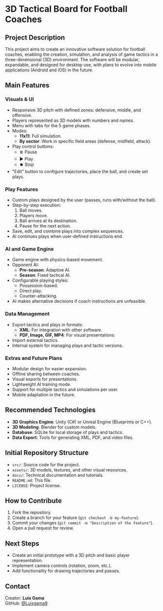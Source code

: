 # 3D Tactical Board for Football Coaches

## Project Description

This project aims to create an innovative software solution for football coaches, enabling the creation, simulation, and analysis of game tactics in a three-dimensional (3D) environment. The software will be modular, expandable, and designed for desktop use, with plans to evolve into mobile applications (Android and iOS) in the future.

## Main Features

### Visuals & UI
- Responsive 3D pitch with defined zones: defensive, middle, and offensive.
- Players represented as 3D models with numbers and names.
- Menu with tabs for the 5 game phases.
- Modes:
  - **11x11**: Full simulation.
  - **By sector**: Work in specific field areas (defense, midfield, attack).
- Play control buttons:
  - ⏸️ Pause
  - ▶️ Play
  - ⏹️ Stop
- "Edit" button to configure trajectories, place the ball, and create set plays.

### Play Features
- Custom plays designed by the user (passes, runs with/without the ball).
- Step-by-step execution:
  1. Ball moves.
  2. Players move.
  3. Ball arrives at its destination.
  4. Pause for the next action.
- Save, edit, and combine plays into complex sequences.
- AI continues plays when user-defined instructions end.

### AI and Game Engine
- Game engine with physics-based movement.
- Opponent AI:
  - **Pre-season**: Adaptive AI.
  - **Season**: Fixed tactical AI.
- Configurable playing styles:
  - Possession-based.
  - Direct play.
  - Counter-attacking.
- AI makes alternative decisions if coach instructions are unfeasible.

### Data Management
- Export tactics and plays in formats:
  - **XML**: For integration with other software.
  - **PDF, Image, GIF, MP4**: For visual presentations.
- Import external tactics.
- Internal system for managing plays and tactic versions.

### Extras and Future Plans
- Modular design for easier expansion.
- Offline sharing between coaches.
- Visual exports for presentations.
- Lightweight AI training mode.
- Support for multiple tactics and simulations per user.
- Mobile adaptation in the future.

## Recommended Technologies

- **3D Graphics Engine**: Unity (C#) or Unreal Engine (Blueprints or C++).
- **3D Modeling**: Blender for custom models.
- **Database**: SQLite for local storage of plays and tactics.
- **Data Export**: Tools for generating XML, PDF, and video files.

## Initial Repository Structure
- `src/`: Source code for the project.
- `assets/`: 3D models, textures, and other visual resources.
- `docs/`: Technical documentation and tutorials.
- `README.md`: This file.
- `LICENSE`: Project license.

## How to Contribute
1. Fork the repository.
2. Create a branch for your feature (`git checkout -b my-feature`).
3. Commit your changes (`git commit -m "Description of the feature"`).
4. Open a pull request for review.

## Next Steps
- Create an initial prototype with a 3D pitch and basic player representation.
- Implement camera controls (rotation, zoom, etc.).
- Add functionality for drawing trajectories and passes.

## Contact
Creator: **Luis Gama**  
GitHub: [@Luisgama9](https://github.com/Luisgama9)
